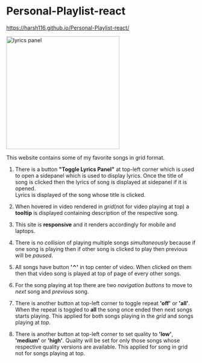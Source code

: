 # Personal-Playlist-react
https://harsh116.github.io/Personal-Playlist-react/

 <img src="https://drive.google.com/uc?export=view&id=1zqKt7kcm65Y4wAAH6gzG33L-5GmUk04k" alt="lyrics panel" width="300"/>

This website contains some of my favorite songs in grid format.

1. There is a button **"Toggle Lyrics Panel"** at top-left corner which is used to open a sidepanel which is used to display lyrics. Once the title of song is clicked then the lyrics of song is displayed at sidepanel if it is opened.  
Lyrics is displayed of the song whose title is clicked. 

2. When hovered in video rendered in _grid_(not for video playing at top) a **tooltip** is displayed containing description of the respective song.
3. This site is **responsive** and it renders accordingly for mobile and laptops.

4. There is no _collision_ of playing multiple songs _simultaneously_ because if one song is playing then if other song is clicked to play then previous will be _paused_.
5. All songs have button **'⌃'** in top center of video. When clicked on them then that video song is played at top of page of every other songs. 
6.  For the song playing at top there are two _navigation buttons_ to move to _next_ song and _previous_ song. 

7. There is another button at top-left corner to toggle repeat **'off'** or **'all'**. When the repeat is toggled to **all** the song once ended then next songs starts playing. This applied for both songs playing in the _grid_ and songs playing at _top_. 
8. There is another button at top-left corner to set quality to **'low'**, **'medium'** or **'high'**. Quality will be set for only those songs whose respective quality versions are available. This applied for song in grid not for songs playing at top.
